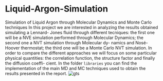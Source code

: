 # Liquid-Argon-Simulation
Simulation of Liquid Argon through Molecular Dynamics and Monte Carlo techniques
In this project we are interested in analyzing the results obtained simulating a Lennard-
Jones fluid through different tecniques: the first one will be a NVE simulation performed
through Molecular Dynamics; the second one a NVT simulation through Molecular dy-
namics and Nosé-Hoover thermostat; the third one will be a Monte Carlo NVT simulation.
In order to compare the different approaches we will focus on some particular physical
quantities: the correlation function, the structure factor and finally the diffusion coeffi-
cient.
In the folder `libraries` you can find the implementation of the main MD and MC techniques used to obtain the results presented in the report.
![gts](https://user-images.githubusercontent.com/101207416/209177927-0fa6010c-c865-4a40-ae60-74d9856f02d8.png)
